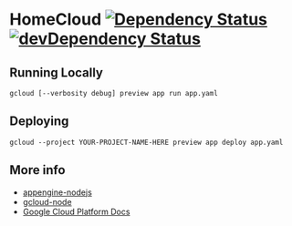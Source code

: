 # HomeCloud [![Dependency Status](https://david-dm.org/rosterloh/HomeCloud.svg?style=flat-square)](https://david-dm.org/rosterloh/HomeCloud) [![devDependency Status](https://david-dm.org/rosterloh/HomeCloud/dev-status.svg?style=flat-square)](https://david-dm.org/rosterloh/HomeCloud#info=devDependencies)

## Running Locally
```
gcloud [--verbosity debug] preview app run app.yaml
```

## Deploying
```
gcloud --project YOUR-PROJECT-NAME-HERE preview app deploy app.yaml
```

## More info
* [appengine-nodejs](https://github.com/GoogleCloudPlatform/appengine-nodejs)
* [gcloud-node](https://github.com/GoogleCloudPlatform/gcloud-node)
* [Google Cloud Platform Docs](https://cloud.google.com/nodejs/)
